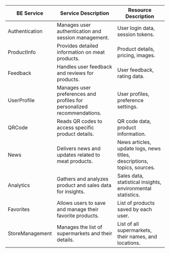| BE Service      | Service Description                                              | Resource Description              |
|-----------------|------------------------------------------------------------------|-----------------------------------|
| Authentication             | Manages user authentication and session management.                                               | User login data, session tokens.       |
| ProductInfo | Provides detailed information on meat products. | Product details, pricing, images. |
| Feedback | Handles user feedback and reviews for products. | User feedback, rating data. |
| UserProfile | Manages user preferences and profiles for personalized recommendations. | User profiles, preference settings. |
| QRCode | Reads QR codes to access specific product details. | QR code data, product information. |
| News | Delivers news and updates related to meat products. | News articles, update logs, news titles, descriptions, topics, sources. |
| Analytics | Gathers and analyzes product and sales data for insights. | Sales data, statistical insights, environmental statistics. |
| Favorites | Allows users to save and manage their favorite products. | List of products saved by each user. |
| StoreManagement | Manages the list of supermarkets and their details. | List of all supermarkets, their names, and locations. |


